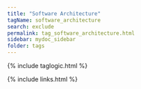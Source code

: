 ```yaml
---
title: "Software Architecture"
tagName: software_architecture
search: exclude
permalink: tag_software_architecture.html
sidebar: mydoc_sidebar
folder: tags
---
```

{% include taglogic.html %}

{% include links.html %}